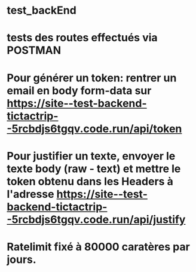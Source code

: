 # test_backEnd
# tests des routes effectués via POSTMAN 
# Pour générer un token: rentrer un email en body form-data sur https://site--test-backend-tictactrip--5rcbdjs6tgqv.code.run/api/token
# Pour justifier un texte, envoyer le texte body (raw - text) et mettre le token obtenu dans les Headers à l'adresse https://site--test-backend-tictactrip--5rcbdjs6tgqv.code.run/api/justify
# Ratelimit fixé à 80000 caratères par jours.
